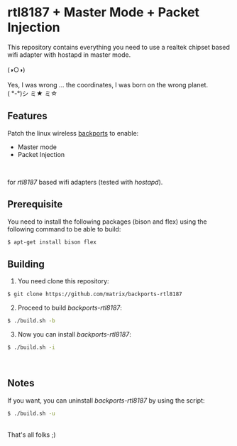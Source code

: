 # rtl8187 + Master Mode + Packet Injection

This repository contains everything you need to use a realtek chipset based wifi adapter with hostapd in master mode.
<br>
<br>
(◑○◑)
<br>
<br>
Yes, I was wrong ... the coordinates, I was born on the wrong planet.
<br>
( °-°)シ ミ★ ミ☆
<br>


## Features

Patch the linux wireless [backports](https://backports.wiki.kernel.org/index.php/Main_Page) to enable:
<br>
* Master mode
* Packet Injection
<br>

for *rtl8187* based wifi adapters (tested with *hostapd*).

## Prerequisite

You need to install the following packages (bison and flex) using the following command to be able to build:
```sh
$ apt-get install bison flex
```

## Building

1. You need clone this repository:
```sh
$ git clone https://github.com/matrix/backports-rtl8187
```
2. Proceed to build *backports-rtl8187*:
```sh
$ ./build.sh -b
```
3. Now you can install *backports-rtl8187*:
```sh
$ ./build.sh -i
```
<br>

## Notes
If you want, you can uninstall *backports-rtl8187* by using the script:
```sh
$ ./build.sh -u
```

<br>
That's all folks ;)

